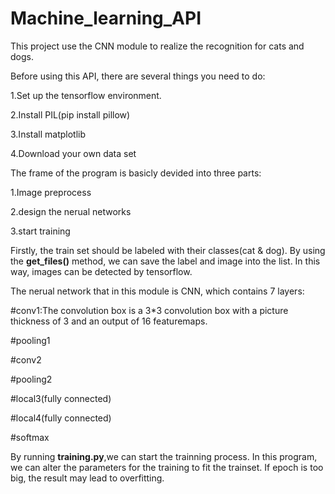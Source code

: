 # Machine_learning_API
This project use the CNN module to realize the recognition for cats and dogs.

Before using this API, there are several things you need to do:

1.Set up the tensorflow environment.

2.Install PIL(pip install pillow)

3.Install matplotlib

4.Download your own data set

The frame of the program is basicly devided into three parts:

1.Image preprocess

2.design the nerual networks

3.start training

Firstly, the train set should be labeled with their classes(cat & dog). By using the __get_files()__ method, we can save the label and image into the list. In this way, images can be detected by tensorflow.

The nerual network that in this module is CNN, which contains 7 layers:

#conv1:The convolution box is a 3*3 convolution box with a picture thickness of 3 and an output of 16 featuremaps.

#pooling1

#conv2

#pooling2

#local3(fully connected)

#local4(fully connected)

#softmax

By running __training.py__,we can start the trainning process. In this program, we can alter the parameters for the training to fit the trainset. If epoch is too big, the result may lead to overfitting.
